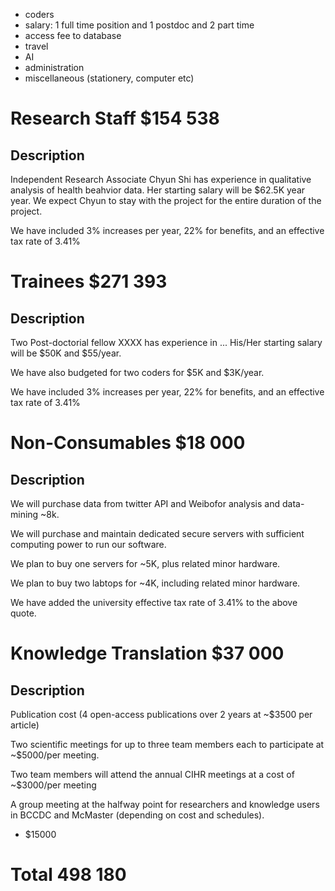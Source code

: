 - coders
- salary:  1 full time position and 1 postdoc and 2 part time
- access fee to database
- travel 
- AI 
- administration
- miscellaneous (stationery, computer etc)

# Research Staff $154 538

## Description 

Independent Research Associate Chyun Shi has experience in qualitative analysis of health beahvior data. 
Her starting salary will be $62.5K year year.
We expect Chyun to stay with the project for the entire duration of the project.

We have included 3% increases per year, 22% for benefits, and an effective tax rate of 3.41%

# Trainees $271 393

## Description

Two Post-doctorial fellow XXXX has experience in ... 
His/Her starting salary will be $50K and $55/year. 

We have also budgeted for two coders for $5K and $3K/year. 

We have included 3% increases per year, 22% for benefits, and an effective tax rate of 3.41%

# Non-Consumables $18 000 

## Description

We will purchase data from twitter API and Weibofor analysis and data-mining ~8k.

We will purchase and maintain dedicated secure servers with sufficient computing power to run our software.

We plan to buy one servers for ~5K, plus related minor hardware.

We plan to buy two labtops for ~4K, including related minor hardware.

We have added the university effective tax rate of 3.41% to the above quote.

# Knowledge Translation $37 000

## Description

Publication cost (4 open-access publications over 2 years at ~$3500 per article)

Two scientific meetings for up to three team members each to participate at ~$5000/per meeting.

Two team members will attend the annual CIHR meetings at a cost of ~$3000/per meeting

A group meeting at the halfway point for researchers and knowledge users in BCCDC and McMaster (depending on cost and schedules).
* $15000

# Total 498 180
